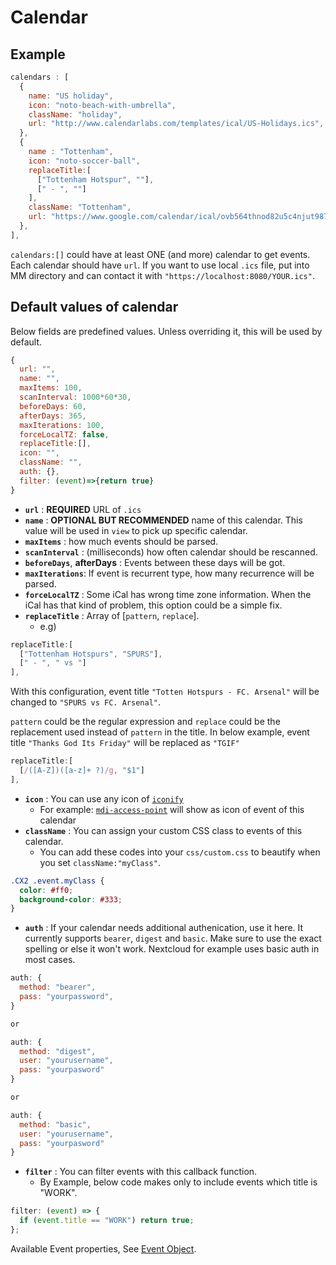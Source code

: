 # Calendar

## Example

```javascript
calendars : [
  {
    name: "US holiday",
    icon: "noto-beach-with-umbrella",
    className: "holiday",
    url: "http://www.calendarlabs.com/templates/ical/US-Holidays.ics",
  },
  {
    name : "Tottenham",
    icon: "noto-soccer-ball",
    replaceTitle:[
      ["Tottenham Hotspur", ""],
      [" - ", ""]
    ],
    className: "Tottenham",
    url: "https://www.google.com/calendar/ical/ovb564thnod82u5c4njut98728%40group.calendar.google.com/public/basic.ics",
  },
],
```

`calendars:[]` could have at least ONE (and more) calendar to get events. Each calendar should have `url`. If you want to use local `.ics` file, put into MM directory and can contact it with `"https://localhost:8080/YOUR.ics"`.

## Default values of calendar

Below fields are predefined values. Unless overriding it, this will be used by default.

```javascript
{
  url: "",
  name: "",
  maxItems: 100,
  scanInterval: 1000*60*30,
  beforeDays: 60,
  afterDays: 365,
  maxIterations: 100,
  forceLocalTZ: false,
  replaceTitle:[],
  icon: "",
  className: "",
  auth: {},
  filter: (event)=>{return true}
}
```

- **`url`** : **REQUIRED** URL of `.ics`
- **`name`** : **OPTIONAL BUT RECOMMENDED** name of this calendar. This value will be used in `view` to pick up specific calendar.
- **`maxItems`** : how much events should be parsed.
- **`scanInterval`** : (milliseconds) how often calendar should be rescanned.
- **`beforeDays`**, **afterDays** : Events between these days will be got.
- **`maxIterations`**: If event is recurrent type, how many recurrence will be parsed.
- **`forceLocalTZ`** : Some iCal has wrong time zone information. When the iCal has that kind of problem, this option could be a simple fix.
- **`replaceTitle`** : Array of [`pattern`, `replace`].
  - e.g)

```js
replaceTitle:[
  ["Tottenham Hotspurs", "SPURS"],
  [" - ", " vs "]
],
```

With this configuration, event title `"Totten Hotspurs - FC. Arsenal"` will be changed to `"SPURS vs FC. Arsenal"`.

`pattern` could be the regular expression and `replace` could be the replacement used instead of `pattern` in the title. In below example, event title `"Thanks God Its Friday"` will be replaced as `"TGIF"`

```js
replaceTitle:[
  [/([A-Z])([a-z]+ ?)/g, "$1"]
],
```

- **`icon`** : You can use any icon of [`iconify`](https://iconify.design/icon-sets/)
  - For example: [`mdi-access-point`](https://iconify.design/icon-sets/mdi/access-point.html) will show as icon of event of this calendar
- **`className`** : You can assign your custom CSS class to events of this calendar.
  - You can add these codes into your `css/custom.css` to beautify when you set `className:"myClass"`.

```css
.CX2 .event.myClass {
  color: #ff0;
  background-color: #333;
}
```

- **`auth`** : If your calendar needs additional authenication, use it here. It currently supports `bearer`, `digest` and `basic`. Make sure to use the exact spelling or else it won't work. Nextcloud for example uses basic auth in most cases.

```javascript
auth: {
  method: "bearer",
  pass: "yourpassword",
}

or

auth: {
  method: "digest",
  user: "yourusername",
  pass: "yourpasword"
}

or

auth: {
  method: "basic",
  user: "yourusername",
  pass: "yourpasword"
}
```

- **`filter`** : You can filter events with this callback function.
  - By Example, below code makes only to include events which title is "WORK".

```js
filter: (event) => {
  if (event.title == "WORK") return true;
};
```

Available Event properties, See [Event Object](../Event-Object.md).
